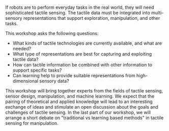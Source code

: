 
<p>
If robots are to perform everyday tasks in the real world, they will need
sophisticated tactile sensing. The tactile data must be integrated into
multi-sensory representations that support exploration, manipulation, and other
tasks.
</p>

<p>
This workshop asks the following questions:
<ul>
<li>What kinds of tactile technologies are currently available, and what are needed?</li>
<li>What type of representations are best for capturing and exploiting tactile data?</li>
<li>How can tactile information be combined with other information to support specific tasks?</li>
<li>Can learning help to provide suitable representations from high-dimensional sensory data?</li>
</ul>

<p>
This workshop will bring together experts from the fields of tactile sensing,
sensor design, manipulation, and machine learning. We expect that the pairing
of theoretical and applied knowledge will lead to an interesting exchange of
ideas and stimulate an open discussion about the goals and challenges of
tactile sensing. In the last part of our workshop, we will arrange a short
debate on "traditional vs learning based methods" in tactile sensing for
manipulation.  </p>

